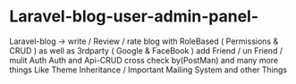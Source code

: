# Laravel-blog-user-admin-panel-
Laravel-blog -> write / Review / rate  blog with  RoleBased ( Permissions &amp; CRUD ) as well as 3rdparty ( Google &amp; FaceBook )
add Friend / un Friend / mulit Auth
Auth and Api-CRUD  cross check by(PostMan) and many more things
Like Theme Inheritance / Important Mailing System and other Things
